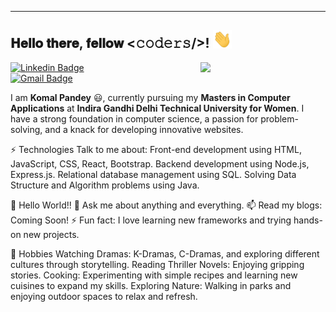 
---

<h2>𝐇𝐞𝐥𝐥𝐨 𝐭𝐡𝐞𝐫𝐞, 𝐟𝐞𝐥𝐥𝐨𝐰 <𝚌𝚘𝚍𝚎𝚛𝚜/>! <img src="https://raw.githubusercontent.com/ABSphreak/ABSphreak/master/gifs/Hi.gif" width="30px"></h2>

<img align='right' src='https://user-images.githubusercontent.com/5713670/87202985-820dcb80-c2b6-11ea-9f56-7ec461c497c3.gif' width='200"'>  

[![Linkedin Badge](https://img.shields.io/badge/-komalpandey01-blue?style=flat-square&logo=Linkedin&logoColor=white&link=https://www.linkedin.com/in/komalpandey01/)](https://www.linkedin.com/in/komalpandey01/)  
[![Gmail Badge](https://img.shields.io/badge/-komalpandey1931@gmail.com-c14438?style=flat-square&logo=Gmail&logoColor=white&link=mailto:komalpandey1931@gmail.com)](mailto:komalpandey1931@gmail.com)  

I am **Komal Pandey** 😃, currently pursuing my **Masters in Computer Applications** at **Indira Gandhi Delhi Technical University for Women**. I have a strong foundation in computer science, a passion for problem-solving, and a knack for developing innovative websites.  

⚡ Technologies
Talk to me about:
Front-end development using HTML, JavaScript, CSS, React, Bootstrap.
Backend development using Node.js, Express.js.
Relational database management using SQL.
Solving Data Structure and Algorithm problems using Java.

🤔 Hello World!!
💬 Ask me about anything and everything.
📫 Read my blogs: Coming Soon!
⚡ Fun fact: I love learning new frameworks and trying hands-on new projects.

🎯 Hobbies
Watching Dramas: K-Dramas, C-Dramas, and exploring different cultures through storytelling.
Reading Thriller Novels: Enjoying gripping stories.
Cooking: Experimenting with simple recipes and learning new cuisines to expand my skills.
Exploring Nature: Walking in parks and enjoying outdoor spaces to relax and refresh.
